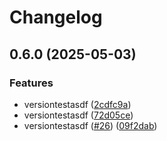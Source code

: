 # Changelog

## 0.6.0 (2025-05-03)


### Features

* versiontestasdf ([2cdfc9a](https://github.com/yolabingo/uvws/commit/2cdfc9a942b6a8eb9aa3d3f7681bd0fe54296f75))
* versiontestasdf ([72d05ce](https://github.com/yolabingo/uvws/commit/72d05ce3187859fe503f4a5f1417d42a53684e5b))
* versiontestasdf ([#26](https://github.com/yolabingo/uvws/issues/26)) ([09f2dab](https://github.com/yolabingo/uvws/commit/09f2dabccdbeed97c5b86f42a0694c0035e520f8))
